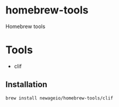 # homebrew-tools
Homebrew tools

# Tools
- clif 

## Installation
`brew install newageio/homebrew-tools/clif`